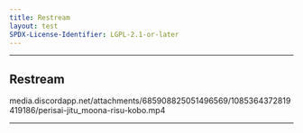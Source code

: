```yaml
---
title: Restream
layout: test
SPDX-License-Identifier: LGPL-2.1-or-later
---
```


---

## Restream

<div class="container">
  <video-js id="my-video" class="video-js vjs-default-skin vjs-fluid vjs-layout-medium" poster="https://media.discordapp.net/attachments/1074079942792462478/1082014257161457774/20230306_025643.jpg" preload="auto" controls="controls" data-setup='{}'>
    <source src="https://cph-p2p-msl.akamaized.net/hls/live/2000341/test/master.m3u8" type="application/x-mpegurl" />
  </video-js>
</div>

media.discordapp.net/attachments/685908825051496569/1085364372819419186/perisai-jitu_moona-risu-kobo.mp4

---
